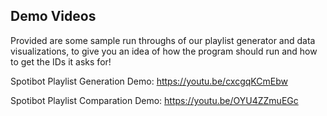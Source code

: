 ## Demo Videos 

Provided are some sample run throughs of our playlist generator and data visualizations, to give you an idea of how the program should run and how to get the IDs it asks for! 

Spotibot Playlist Generation Demo: https://youtu.be/cxcgqKCmEbw

Spotibot Playlist Comparation Demo: https://youtu.be/OYU4ZZmuEGc
